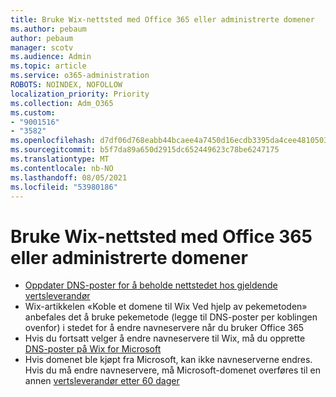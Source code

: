 ```yaml
---
title: Bruke Wix-nettsted med Office 365 eller administrerte domener
ms.author: pebaum
author: pebaum
manager: scotv
ms.audience: Admin
ms.topic: article
ms.service: o365-administration
ROBOTS: NOINDEX, NOFOLLOW
localization_priority: Priority
ms.collection: Adm_O365
ms.custom:
- "9001516"
- "3582"
ms.openlocfilehash: d7df06d768eabb44bcaee4a7450d16ecdb3395da4cee4810503d3dae358736ab
ms.sourcegitcommit: b5f7da89a650d2915dc652449623c78be6247175
ms.translationtype: MT
ms.contentlocale: nb-NO
ms.lasthandoff: 08/05/2021
ms.locfileid: "53980186"
---
```

# <a name="using-wix-website-with-office-365-purchased-or-managed-domains"></a>Bruke Wix-nettsted med Office 365 eller administrerte domener

- [Oppdater DNS-poster for å beholde nettstedet hos gjeldende vertsleverandør](https://docs.microsoft.com/microsoft-365/admin/dns/update-dns-records-to-retain-current-hosting-provider)
- Wix-artikkelen «Koble et domene til Wix Ved hjelp av pekemetoden» anbefales det å bruke pekemetode (legge til DNS-poster per koblingen ovenfor) i stedet for å endre navneservere når du bruker Office 365
- Hvis du fortsatt velger å endre navneservere til Wix, må du opprette  [DNS-poster på Wix for Microsoft](https://docs.microsoft.com/microsoft-365/admin/dns/create-dns-records-at-wix?view=o365-worldwide)
- Hvis domenet ble kjøpt fra Microsoft, kan ikke navneserverne endres. Hvis du må endre navneservere, må Microsoft-domenet overføres til en annen  [vertsleverandør etter 60 dager](https://docs.microsoft.com/microsoft-365/admin/get-help-with-domains/transfer-a-domain-from-microsoft-to-another-host)